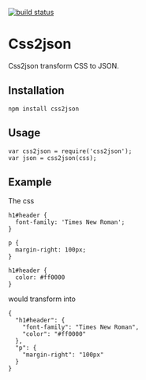 [![build status](https://secure.travis-ci.org/kesla/css2json.png)](http://travis-ci.org/kesla/css2json)
# Css2json

Css2json transform CSS to JSON.

## Installation

```
npm install css2json
```

## Usage

```
var css2json = require('css2json');
var json = css2json(css);
```

## Example

The css

```
h1#header {
  font-family: 'Times New Roman';
}

p {
  margin-right: 100px;
}

h1#header {
  color: #ff0000  
}
```

would transform into

```
{
  "h1#header": {
    "font-family": "Times New Roman",
    "color": "#ff0000"
  },
  "p": {
    "margin-right": "100px"
  }
}
```
